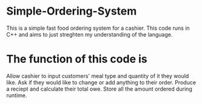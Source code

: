 # Simple-Ordering-System
This is a simple fast food ordering system for a cashier.
This code runs in C++ and aims to just streghten my understanding of the language.
# The function of this code is 
Allow cashier to input customers' meal type and quantity of it they would like.
Ask if they would like to change or add anything to their order.
Produce a reciept and calculate their total owe.
Store all the amount ordered during runtime.
